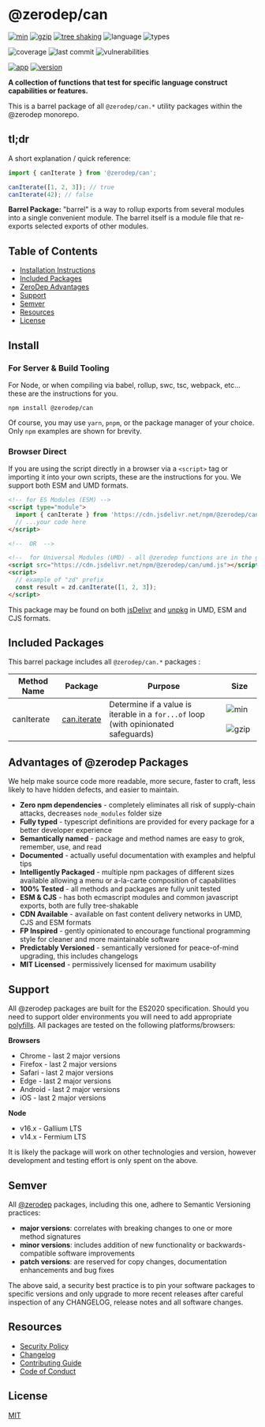 # @zerodep/can

[![min](https://img.shields.io/bundlephobia/min/@zerodep/can?style=flat-square&color=blue)](https://bundlephobia.com/package/@zerodep/can) [![gzip](https://img.shields.io/bundlephobia/minzip/@zerodep/can?style=flat-square&color=blue)](https://bundlephobia.com/package/@zerodep/can) [![tree shaking](https://img.shields.io/badge/tree%20shaking-supported-blue?style=flat-square)](https://bundlephobia.com/package/@zerodep/can) ![language](https://img.shields.io/github/languages/top/cdepage/zerodep?style=flat-square) ![types](https://badgen.net/npm/types/@zerodep/can?style=flat-square)

![coverage](https://img.shields.io/badge/coverage-100%25-green?style=flat-square) ![last commit](https://img.shields.io/github/last-commit/cdepage/zerodep?style=flat-square) ![vulnerabilities](https://img.shields.io/snyk/vulnerabilities/npm/@zerodep/can?style=flat-square)

[![app](https://img.shields.io/badge/app-%40zerodep-orange?style=flat-square)](https://www.npmjs.com/package/@zerodep/app) [![version](https://img.shields.io/npm/v/@zerodep/can?style=flat-square&color=orange)](https://www.npmjs.com/package/@zerodep/can)

**A collection of functions that test for specific language construct capabilities or features.**

This is a barrel package of all `@zerodep/can.*` utility packages within the @zerodep monorepo.

## tl;dr

A short explanation / quick reference:

```typescript
import { canIterate } from '@zerodep/can';

canIterate([1, 2, 3]); // true
canIterate(42); // false
```

**Barrel Package:** "barrel" is a way to rollup exports from several modules into a single convenient module. The barrel itself is a module file that re-exports selected exports of other modules.

## Table of Contents

- [Installation Instructions](#install)
- [Included Packages](#included-packages)
- [ZeroDep Advantages](#advantages-of-zerodep-packages)
- [Support](#support)
- [Semver](#semver)
- [Resources](#resources)
- [License](#license)

## Install

### For Server & Build Tooling

For Node, or when compiling via babel, rollup, swc, tsc, webpack, etc... these are the instructions for you.

```
npm install @zerodep/can
```

Of course, you may use `yarn`, `pnpm`, or the package manager of your choice. Only `npm` examples are shown for brevity.

### Browser Direct

If you are using the script directly in a browser via a `<script>` tag or importing it into your own scripts, these are the instructions for you. We support both ESM and UMD formats.

```html
<!-- for ES Modules (ESM) -->
<script type="module">
  import { canIterate } from 'https://cdn.jsdelivr.net/npm/@zerodep/can/esm.js';
  // ...your code here
</script>

<!--  OR  -->

<!--  for Universal Modules (UMD) - all @zerodep functions are in the global "zd" namespace -->
<script src="https://cdn.jsdelivr.net/npm/@zerodep/can/umd.js"></script>
<script>
  // example of "zd" prefix
  const result = zd.canIterate([1, 2, 3]);
</script>
```

This package may be found on both [jsDelivr](https://cdn.jsdelivr.net/npm/@zerodep/can/umd.js) and [unpkg](https://unpkg.com/@zerodep/can/umd.js) in UMD, ESM and CJS formats.

## Included Packages

This barrel package includes all `@zerodep/can.*` packages :

| Method Name | Package | Purpose | Size |
| --- | --- | --- | --- |
| canIterate | [can.iterate](https://www.npmjs.com/package/@zerodep/can.iterate) | Determine if a value is iterable in a `for...of` loop (with opinionated safeguards) | ![min](https://img.shields.io/bundlephobia/min/@zerodep/can.iterate?style=flat-square&color=blue&label=minified)<br />&nbsp;&nbsp;&nbsp;&nbsp;![gzip](https://img.shields.io/bundlephobia/minzip/@zerodep/can.iterate?style=flat-square&color=blue&label=gzip) |

## Advantages of @zerodep Packages

We help make source code more readable, more secure, faster to craft, less likely to have hidden defects, and easier to maintain.

- **Zero npm dependencies** - completely eliminates all risk of supply-chain attacks, decreases `node_modules` folder size
- **Fully typed** - typescript definitions are provided for every package for a better developer experience
- **Semantically named** - package and method names are easy to grok, remember, use, and read
- **Documented** - actually useful documentation with examples and helpful tips
- **Intelligently Packaged** - multiple npm packages of different sizes available allowing a menu or a-la-carte composition of capabilities
- **100% Tested** - all methods and packages are fully unit tested
- **ESM & CJS** - has both ecmascript modules and common javascript exports, both are fully tree-shakable
- **CDN Available** - available on fast content delivery networks in UMD, CJS and ESM formats
- **FP Inspired** - gently opinionated to encourage functional programming style for cleaner and more maintainable software
- **Predictably Versioned** - semantically versioned for peace-of-mind upgrading, this includes changelogs
- **MIT Licensed** - permissively licensed for maximum usability

## Support

All @zerodep packages are built for the ES2020 specification. Should you need to support older environments you will need to add appropriate [polyfills](https://developer.mozilla.org/en-US/docs/Glossary/Polyfill). All packages are tested on the following platforms/browsers:

**Browsers**

- Chrome - last 2 major versions
- Firefox - last 2 major versions
- Safari - last 2 major versions
- Edge - last 2 major versions
- Android - last 2 major versions
- iOS - last 2 major versions

**Node**

- v16.x - Gallium LTS
- v14.x - Fermium LTS

It is likely the package will work on other technologies and version, however development and testing effort is only spent on the above.

## Semver

All [@zerodep](https://github.com/cdepage/zerodep) packages, including this one, adhere to Semantic Versioning practices:

- **major versions**: correlates with breaking changes to one or more method signatures
- **minor versions**: includes addition of new functionality or backwards-compatible software improvements
- **patch versions**: are reserved for copy changes, documentation enhancements and bug fixes

The above said, a security best practice is to pin your software packages to specific versions and only upgrade to more recent releases after careful inspection of any CHANGELOG, release notes and all software changes.

## Resources

- [Security Policy](https://github.com/cdepage/zerodep/blob/main/SECURITY.md)
- [Changelog](https://github.com/cdepage/zerodep/blob/main/packages/can/can/CHANGELOG.md)
- [Contributing Guide](https://github.com/cdepage/zerodep/blob/main/CONTRIBUTING.md)
- [Code of Conduct](https://github.com/cdepage/zerodep/blob/main/CODE_OF_CONDUCT.md)

## License

[MIT](https://github.com/cdepage/zerodep/blob/main/LICENSE)
